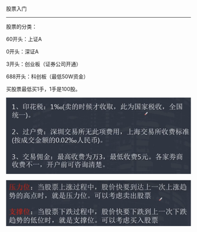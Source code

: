 股票入门

---

股票的分类：

60开头：上证A

0开头：深证A

3开头：创业板（证券公司开通）

688开头：科创板（最低50W资金）



买股票最低买1手，1手是100股。



![image-20230902224138171](https://raw.githubusercontent.com/SAH01/wordpress-img/master/imgs/202309040021150.png)



![image-20230902230431512](https://raw.githubusercontent.com/SAH01/wordpress-img/master/imgs/202309040021378.png)